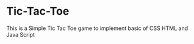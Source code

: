# Tic-Tac-Toe
<p>This is a Simple Tic Tac Toe game to implement basic of CSS HTML and Java Script</p>
